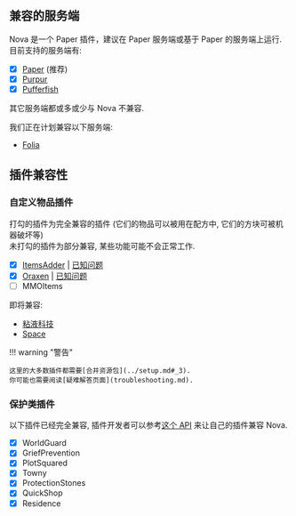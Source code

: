 ## 兼容的服务端

Nova 是一个 Paper 插件，建议在 Paper 服务端或基于 Paper 的服务端上运行. 目前支持的服务端有:

* [x] [Paper](https://github.com/PaperMC/Paper) (推荐)
* [x] [Purpur](https://github.com/PurpurMC/Purpur)
* [x] [Pufferfish](https://github.com/pufferfish-gg/Pufferfish)

其它服务端都或多或少与 Nova 不兼容.

我们正在计划兼容以下服务端:

* [Folia](https://github.com/PaperMC/Folia)

## 插件兼容性

### 自定义物品插件

打勾的插件为完全兼容的插件 (它们的物品可以被用在配方中, 它们的方块可被机器破坏等)  
未打勾的插件为部分兼容, 某些功能可能不会正常工作.

- [x] [ItemsAdder](itemsadder.md) | [已知问题](itemsadder.md#known-issues)
- [x] [Oraxen](oraxen.md) | [已知问题](oraxen.md#known-issues)
- [ ] MMOItems

即将兼容:

* [粘液科技](utp.md)
* [Space](utp.md)

!!! warning "警告"

    这里的大多数插件都需要[合并资源包](../setup.md#_3).  
    你可能也需要阅读[疑难解答页面](troubleshooting.md).

### 保护类插件

以下插件已经完全兼容, 插件开发者可以参考[这个 API](../../api/protection/protectionintegration.md) 来让自己的插件兼容 Nova.

- [x] WorldGuard
- [x] GriefPrevention
- [x] PlotSquared
- [x] Towny
- [x] ProtectionStones
- [x] QuickShop
- [x] Residence